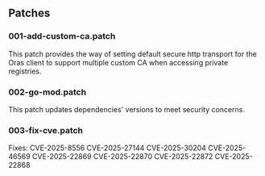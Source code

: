 ## Patches

### 001-add-custom-ca.patch

This patch provides the way of setting default secure http transport for the Oras client to support multiple custom CA when accessing private registries.

### 002-go-mod.patch

This patch updates dependencies' versions to meet security concerns.

### 003-fix-cve.patch

Fixes:
CVE-2025-8556
CVE-2025-27144
CVE-2025-30204
CVE-2025-46569
CVE-2025-22869
CVE-2025-22870
CVE-2025-22872
CVE-2025-22868
